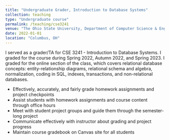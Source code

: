 ```yaml
---
title: "Undergraduate Grader, Introduction to Database Systems"
collection: teaching
type: "Undergraduate course"
permalink: /teaching/cse3241
venue: "The Ohio State University, Department of Computer Science & Engineering"
date: 2022-01-01
location: "Columbus, OH"
---
```


I served as a grader/TA for CSE 3241 - Introduction to Database Systems. I graded for the course during Spring 2022, Autumn 2022, and Spring 2023. I graded for the online section of the class, which covers relational database concepts: entity-relationship diagrams, relational schema and algebra, normalization, coding in SQL, indexes, transactions, and non-relational databases. 

* Effectively, accurately, and fairly grade homework assignments and project checkpoints
* Assist students with homework assignments and course content through office hours
* Meet with student project groups and guide them through the semester-long project
* Communicate effectively with instructor about grading and project progress
* Maintain course gradebook on Canvas site for all students
